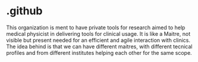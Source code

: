 # .github
This organization is ment to have private tools for research aimed to help medical physicist in delivering tools for clinical usage. 
It is like a Maitre, not visible but present needed for an efficient and agile interaction with clinics. The idea behind is that we can have different maitres, 
with different tecnical profiles and from different institutes helping each other for the same scope.
